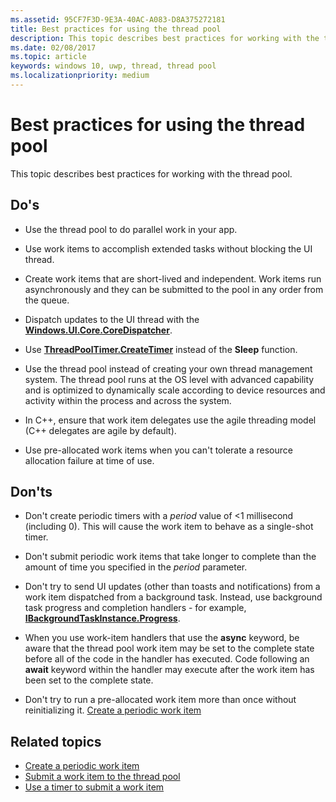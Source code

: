 ```yaml
---
ms.assetid: 95CF7F3D-9E3A-40AC-A083-D8A375272181
title: Best practices for using the thread pool
description: This topic describes best practices for working with the thread pool.
ms.date: 02/08/2017
ms.topic: article
keywords: windows 10, uwp, thread, thread pool
ms.localizationpriority: medium
---
```

# Best practices for using the thread pool

This topic describes best practices for working with the thread pool.

## Do's


-   Use the thread pool to do parallel work in your app.

-   Use work items to accomplish extended tasks without blocking the UI thread.

-   Create work items that are short-lived and independent. Work items run asynchronously and they can be submitted to the pool in any order from the queue.

-   Dispatch updates to the UI thread with the [**Windows.UI.Core.CoreDispatcher**](/uwp/api/Windows.UI.Core.CoreDispatcher).

-   Use [**ThreadPoolTimer.CreateTimer**](/uwp/api/windows.system.threading.threadpooltimer.createtimer) instead of the **Sleep** function.

-   Use the thread pool instead of creating your own thread management system. The thread pool runs at the OS level with advanced capability and is optimized to dynamically scale according to device resources and activity within the process and across the system.

-   In C++, ensure that work item delegates use the agile threading model (C++ delegates are agile by default).

-   Use pre-allocated work items when you can't tolerate a resource allocation failure at time of use.

## Don'ts


-   Don't create periodic timers with a *period* value of &lt;1 millisecond (including 0). This will cause the work item to behave as a single-shot timer.

-   Don't submit periodic work items that take longer to complete than the amount of time you specified in the *period* parameter.

-   Don't try to send UI updates (other than toasts and notifications) from a work item dispatched from a background task. Instead, use background task progress and completion handlers - for example, [**IBackgroundTaskInstance.Progress**](/uwp/api/windows.applicationmodel.background.ibackgroundtaskinstance.progress).

-   When you use work-item handlers that use the **async** keyword, be aware that the thread pool work item may be set to the complete state before all of the code in the handler has executed. Code following an **await** keyword within the handler may execute after the work item has been set to the complete state.

-   Don't try to run a pre-allocated work item more than once without reinitializing it. [Create a periodic work item](create-a-periodic-work-item.md)

## Related topics


* [Create a periodic work item](create-a-periodic-work-item.md)
* [Submit a work item to the thread pool](submit-a-work-item-to-the-thread-pool.md)
* [Use a timer to submit a work item](use-a-timer-to-submit-a-work-item.md)